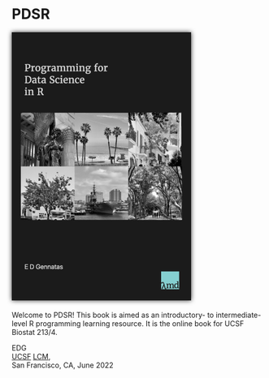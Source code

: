 # PDSR

<img src="./src/PDSR_cover.jpg" alt="ProgDatSciR" style="width:70%;filter: drop-shadow(0 0 .3rem #333);"/>
<br/><br/>
Welcome to PDSR!  
This book is aimed as an introductory- to intermediate-level R programming learning resource.  
It is the online book for UCSF Biostat 213/4.

EDG  
[UCSF](https://www.ucsf.edu/) [LCM](https://lambdamd.org/),  
San Francisco, CA, June 2022
